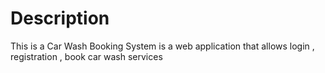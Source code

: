 # Description
<p>This is a Car Wash Booking System is a web application that allows login , registration , book car wash services</p>